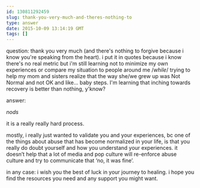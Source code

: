 ```yaml
---
id: 130811292459
slug: thank-you-very-much-and-theres-nothing-to
type: answer
date: 2015-10-09 13:14:19 GMT
tags: []
---
```

question: thank you very much (and there's nothing to forgive because i know you're speaking from the heart). i put it in quotes because i know there's no real metric but i'm still learning not to minimize my own experiences or compare my situation to people around me /*while*/ trying to help my mom and sisters realize that the way she/we grew up was Not Normal and not OK and like... baby steps. I'm learning that inching towards recovery is better than nothing, y'know?

answer: <p>*nods* <br></p><p>it is a really really hard process. <br></p><p>mostly, i really just wanted to validate you and your experiences, bc one of the things about abuse that has become normalized in your life, is that you really do doubt yourself and how you understand your experiences. it doesn’t help that a lot of media and pop culture will re-enforce abuse culture and try to communicate that ‘no, it was fine’.</p><p>in any case: i wish you the best of luck in your journey to healing. i hope you find the resources you need and any support you might want.<br></p>